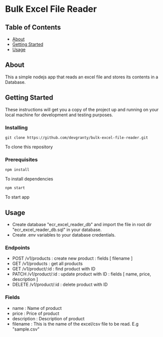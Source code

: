# Bulk Excel File Reader

## Table of Contents

- [About](#about)
- [Getting Started](#getting_started)
- [Usage](#usage)

## About <a name = "about"></a>

This a simple nodejs app that reads an excel file and stores its contents in a Database.

## Getting Started <a name = "getting_started"></a>

These instructions will get you a copy of the project up and running on your local machine for development and testing purposes.

### Installing

```console
git clone https://github.com/devgranty/bulk-excel-file-reader.git
```

To clone this repository

### Prerequisites

```console
npm install
```

To install dependencies

```console
npm start
```

To start app

## Usage <a name = "usage"></a>

- Create database "ecr_excel_reader_db" and import the file in root dir "ecr_excel_reader_db.sql" in your database.
- Create .env variables to your database credentials.

### Endpoints

- POST /v1/products       : create new product      :   fields [ filename ]
- GET /v1/products        : get all products
- GET /v1/product/:id     : find product with ID
- PATCH /v1/product/:id   : update product with ID  :   fields [ name, price, description ]
- DELETE /v1/product/:id  : delete product with ID

### Fields

- name        : Name of product
- price       : Price of product
- description : Description of product
- filename    : This is the name of the excel/csv file to be read. E.g "sample.csv"
